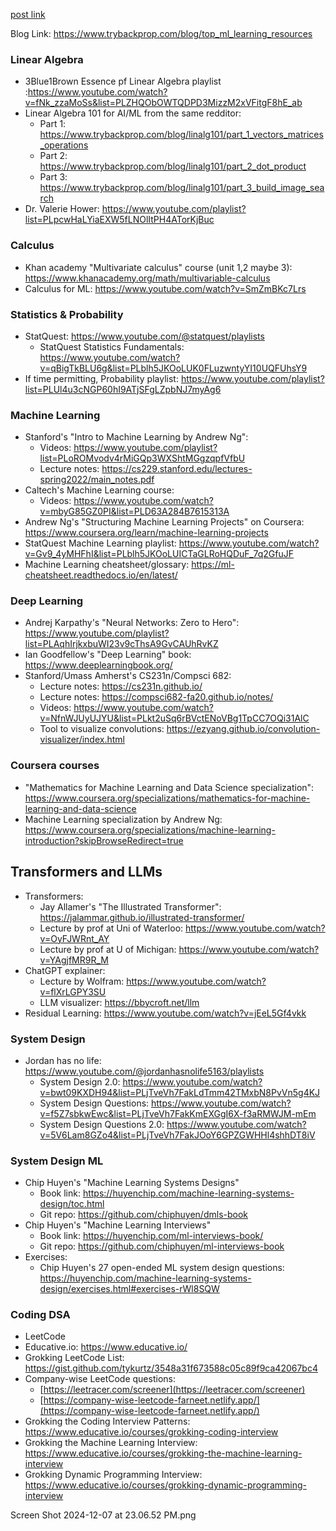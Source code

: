 [post link](https://www.reddit.com/r/learnmachinelearning/comments/1e1amzf/list_of_free_educational_ml_resources_i_used_to/)

Blog Link: https://www.trybackprop.com/blog/top_ml_learning_resources

### Linear Algebra
- 3Blue1Brown Essence pf Linear Algebra playlist :https://www.youtube.com/watch?v=fNk_zzaMoSs&list=PLZHQObOWTQDPD3MizzM2xVFitgF8hE_ab
- Linear Algebra 101 for AI/ML from the same redditor: 
	- Part 1: https://www.trybackprop.com/blog/linalg101/part_1_vectors_matrices_operations
	- Part 2: https://www.trybackprop.com/blog/linalg101/part_2_dot_product
	- Part 3: https://www.trybackprop.com/blog/linalg101/part_3_build_image_search
- Dr. Valerie Hower: https://www.youtube.com/playlist?list=PLpcwHaLYiaEXW5fLNOlItPH4ATorKjBuc

### Calculus
- Khan academy "Multivariate calculus" course (unit 1,2 maybe 3): https://www.khanacademy.org/math/multivariable-calculus
- Calculus for ML: https://www.youtube.com/watch?v=SmZmBKc7Lrs

### Statistics & Probability
- StatQuest: https://www.youtube.com/@statquest/playlists
	- StatQuest Statistics Fundamentals: https://www.youtube.com/watch?v=qBigTkBLU6g&list=PLblh5JKOoLUK0FLuzwntyYI10UQFUhsY9
- If time permitting, Probability playlist: https://www.youtube.com/playlist?list=PLUl4u3cNGP60hI9ATjSFgLZpbNJ7myAg6

### Machine Learning
- Stanford's "Intro to Machine Learning by Andrew Ng":
	- Videos: https://www.youtube.com/playlist?list=PLoROMvodv4rMiGQp3WXShtMGgzqpfVfbU
	- Lecture notes: https://cs229.stanford.edu/lectures-spring2022/main_notes.pdf
- Caltech's Machine Learning course:
	- Videos: https://www.youtube.com/watch?v=mbyG85GZ0PI&list=PLD63A284B7615313A
- Andrew Ng's "Structuring Machine Learning Projects" on Coursera: https://www.coursera.org/learn/machine-learning-projects
- StatQuest Machine Learning playlist: https://www.youtube.com/watch?v=Gv9_4yMHFhI&list=PLblh5JKOoLUICTaGLRoHQDuF_7q2GfuJF
- Machine Learning cheatsheet/glossary: https://ml-cheatsheet.readthedocs.io/en/latest/

### Deep Learning
- Andrej Karpathy's "Neural Networks: Zero to Hero": https://www.youtube.com/playlist?list=PLAqhIrjkxbuWI23v9cThsA9GvCAUhRvKZ
- Ian Goodfellow's "Deep Learning" book: https://www.deeplearningbook.org/
- Stanford/Umass Amherst's CS231n/Compsci 682:
	- Lecture notes: https://cs231n.github.io/
	- Lecture notes: https://compsci682-fa20.github.io/notes/
	- Videos: https://www.youtube.com/watch?v=NfnWJUyUJYU&list=PLkt2uSq6rBVctENoVBg1TpCC7OQi31AlC
	- Tool to visualize convolutions: https://ezyang.github.io/convolution-visualizer/index.html

### Coursera courses
- "Mathematics for Machine Learning and Data Science specialization": https://www.coursera.org/specializations/mathematics-for-machine-learning-and-data-science
- Machine Learning specialization by Andrew Ng: https://www.coursera.org/specializations/machine-learning-introduction?skipBrowseRedirect=true

## Transformers and LLMs
- Transformers: 
	- Jay Allamer's "The Illustrated Transformer": https://jalammar.github.io/illustrated-transformer/
	- Lecture by prof at Uni of Waterloo: https://www.youtube.com/watch?v=OyFJWRnt_AY
	- Lecture by prof at U of Michigan: https://www.youtube.com/watch?v=YAgjfMR9R_M
- ChatGPT explainer:
	- Lecture by Wolfram: https://www.youtube.com/watch?v=flXrLGPY3SU
	- LLM visualizer: https://bbycroft.net/llm
- Residual Learning: https://www.youtube.com/watch?v=jEeL5Gf4vkk

### System Design
- Jordan has no life: https://www.youtube.com/@jordanhasnolife5163/playlists
	- System Design 2.0: https://www.youtube.com/watch?v=bwt09KXDH94&list=PLjTveVh7FakLdTmm42TMxbN8PvVn5g4KJ
	- System Design Questions: https://www.youtube.com/watch?v=f5Z7sbkwEwc&list=PLjTveVh7FakKmEXGgI6X-f3aRMWJM-mEm
	- System Design Questions 2.0: https://www.youtube.com/watch?v=5V6Lam8GZo4&list=PLjTveVh7FakJOoY6GPZGWHHl4shhDT8iV

### System Design ML
- Chip Huyen's "Machine Learning Systems Designs"
	- Book link: https://huyenchip.com/machine-learning-systems-design/toc.html
	- Git repo: https://github.com/chiphuyen/dmls-book
- Chip Huyen's "Machine Learning Interviews" 
	- Book link: https://huyenchip.com/ml-interviews-book/
	- Git repo: https://github.com/chiphuyen/ml-interviews-book
- Exercises:
	- Chip Huyen's 27 open-ended ML system design questions: https://huyenchip.com/machine-learning-systems-design/exercises.html#exercises-rWl8SQW

### Coding DSA
- LeetCode
- Educative.io: https://www.educative.io/
- Grokking LeetCode List: https://gist.github.com/tykurtz/3548a31f673588c05c89f9ca42067bc4
- Company-wise LeetCode questions:
	- [https://leetracer.com/screener](https://leetracer.com/screener)
	- [https://company-wise-leetcode-farneet.netlify.app/](https://company-wise-leetcode-farneet.netlify.app/)
- Grokking the Coding Interview Patterns: https://www.educative.io/courses/grokking-coding-interview
- Grokking the Machine Learning Interview: https://www.educative.io/courses/grokking-the-machine-learning-interview
- Grokking Dynamic Programming Interview: https://www.educative.io/courses/grokking-dynamic-programming-interview

Screen Shot 2024-12-07 at 23.06.52 PM.png
